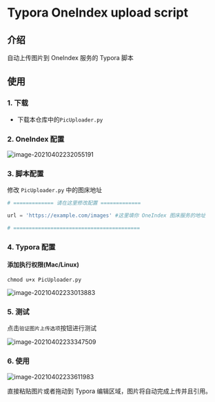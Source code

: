 # Typora OneIndex upload script



## 介绍

自动上传图片到 OneIndex 服务的 Typora 脚本

## 使用

### 1. 下载

- 下载本仓库中的`PicUploader.py`

### 2. OneIndex 配置

![image-20210402232055191](https://x.lod.pub:8085/images/2021/04/02/AMS2MgUPGl/image-20210402232055191.png)

### 3. 脚本配置

修改 `PicUploader.py` 中的图床地址

```python
# ============= 请在这里修改配置 =============

url = 'https://example.com/images' #这里填你 OneIndex 图床服务的地址

# =========================================

```



### 4. Typora 配置

#### 添加执行权限(Mac/Linux)

```shell
chmod u+x PicUploader.py
```

![image-20210402233013883](https://x.lod.pub:8085/images/2021/04/02/j0AzDBqfZJ/image-20210402233013883.png)



### 5. 测试

点击`验证图片上传选项`按钮进行测试

![image-20210402233347509](https://x.lod.pub:8085/images/2021/04/02/VjDunb4ijp/image-20210402233347509.png)



### 6. 使用

![image-20210402233611983](https://x.lod.pub:8085/images/2021/04/02/87QbrLdhOP/image-20210402233611983.png)

直接粘贴图片或者拖动到 Typora 编辑区域，图片将自动完成上传并且引用。

